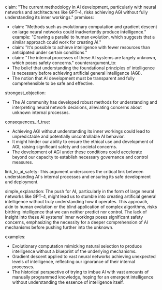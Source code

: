claim: "The current methodology in AI development, particularly with neural networks and architectures like GPT-4, risks achieving AGI without fully understanding its inner workings."
premises:
  - claim: "Methods such as evolutionary computation and gradient descent on large neural networks could inadvertently produce intelligence."
    example: "Drawing a parallel to human evolution, which suggests that a similar approach could work for creating AI."
  - claim: "It's possible to achieve intelligence with fewer resources than anticipated under certain conditions."
  - claim: "The internal processes of these AI systems are largely unknown, which poses safety concerns."
counterargument_to:
  - The belief that understanding the foundational principles of intelligence is necessary before achieving artificial general intelligence (AGI).
  - The notion that AI development must be transparent and fully comprehensible to be safe and effective.
  
strongest_objection:
  - The AI community has developed robust methods for understanding and interpreting neural network decisions, alleviating concerns about unknown internal processes.
  
consequences_if_true:
  - Achieving AGI without understanding its inner workings could lead to unpredictable and potentially uncontrollable AI behavior.
  - It might hinder our ability to ensure the ethical use and development of AGI, raising significant safety and societal concerns.
  - The development of AGI under these conditions could accelerate beyond our capacity to establish necessary governance and control measures.

link_to_ai_safety: This argument underscores the critical link between understanding AI's internal processes and ensuring its safe development and deployment.

simple_explanation: The push for AI, particularly in the form of large neural networks like GPT-4, might lead us to stumble into creating artificial general intelligence without truly understanding how it operates. This approach, akin to human evolution or the blind application of complex algorithms, risks birthing intelligence that we can neither predict nor control. The lack of insight into these AI systems' inner workings poses significant safety concerns, emphasizing the necessity for a deeper comprehension of AI mechanisms before pushing further into the unknown.

examples:
  - Evolutionary computation mimicking natural selection to produce intelligence without a blueprint of the underlying mechanisms.
  - Gradient descent applied to vast neural networks achieving unexpected levels of intelligence, reflecting our ignorance of their internal processes.
  - The historical perspective of trying to imbue AI with vast amounts of manually programmed knowledge, hoping for an emergent intelligence without understanding the essence of intelligence itself.